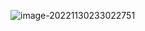 ![image-20221130233022751](https://downloadflies.com/blog-img/image-20221130233022751.png?ynotemdtimestamp=1679303183160)